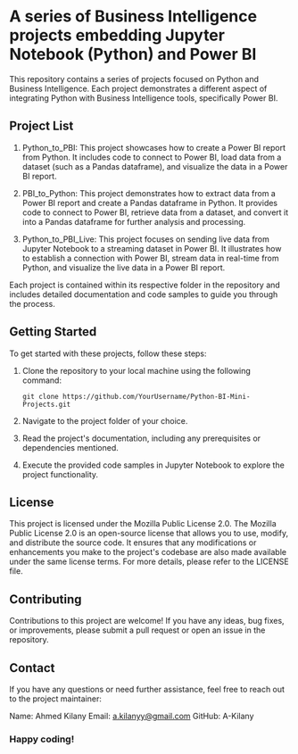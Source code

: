# A series of Business Intelligence projects embedding Jupyter Notebook (Python) and Power BI

This repository contains a series of projects focused on Python and Business Intelligence. Each project demonstrates a different aspect of integrating Python with Business Intelligence tools, specifically Power BI.

## Project List

1. Python_to_PBI: This project showcases how to create a Power BI report from Python. It includes code to connect to Power BI, load data from a dataset (such as a Pandas dataframe), and visualize the data in a Power BI report.

2. PBI_to_Python: This project demonstrates how to extract data from a Power BI report and create a Pandas dataframe in Python. It provides code to connect to Power BI, retrieve data from a dataset, and convert it into a Pandas dataframe for further analysis and processing.

3. Python_to_PBI_Live: This project focuses on sending live data from Jupyter Notebook to a streaming dataset in Power BI. It illustrates how to establish a connection with Power BI, stream data in real-time from Python, and visualize the live data in a Power BI report.

Each project is contained within its respective folder in the repository and includes detailed documentation and code samples to guide you through the process.

## Getting Started

To get started with these projects, follow these steps:

1. Clone the repository to your local machine using the following command:

   ```shell
   git clone https://github.com/YourUsername/Python-BI-Mini-Projects.git

2. Navigate to the project folder of your choice.

3. Read the project's documentation, including any prerequisites or dependencies mentioned.

4. Execute the provided code samples in Jupyter Notebook to explore the project functionality.

## License

This project is licensed under the Mozilla Public License 2.0.
The Mozilla Public License 2.0 is an open-source license that allows you to use, modify, and distribute the source code.
It ensures that any modifications or enhancements you make to the project's codebase are also made available under the same license terms. For more details, please refer to the LICENSE file.

## Contributing

Contributions to this project are welcome! If you have any ideas, bug fixes, or improvements, please submit a pull request or open an issue in the repository.

## Contact
If you have any questions or need further assistance, feel free to reach out to the project maintainer:

Name: Ahmed Kilany
Email: a.kilanyy@gmail.com
GitHub: A-Kilany

### Happy coding!
